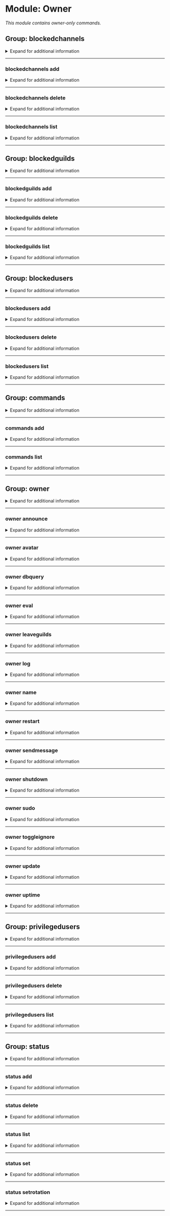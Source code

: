 # Module: Owner
*This module contains owner-only commands.*


## Group: blockedchannels
<details><summary markdown='span'>Expand for additional information</summary><p>

*Hidden.*

*Blocked channels control commands.*

**Privileged users only.**


**Aliases:**
`bc, blockedc, blockchannel, bchannels, bchannel, bchn`

**Overload 3:**

*No arguments.*

**Overload 2:**
- \[`channel...`\]: *Entities to block*

**Overload 1:**
- \[`string`\]: *Reason for the action*
- \[`channel...`\]: *Entities to block*

**Overload 0:**
- \[`channel`\]: *Entities to block*
- \[`string...`\]: *Reason for the action*

**Examples:**

```xml
!blockedchannels
!blockedchannels #my-text-channel
```
</p></details>

---

### blockedchannels add
<details><summary markdown='span'>Expand for additional information</summary><p>

*Blocks channels from interacting with the bot.*

**Privileged users only.**


**Aliases:**
`register, reg, a, +, +=, <<, <, <-, <=`

**Overload 2:**
- \[`channel...`\]: *Entities to block*

**Overload 1:**
- \[`string`\]: *Reason for the action*
- \[`channel...`\]: *Entities to block*

**Overload 0:**
- \[`channel`\]: *Entities to block*
- \[`string...`\]: *Reason for the action*

**Examples:**

```xml
!blockedchannels add #my-text-channel
!blockedchannels add #my-text-channel Because I can!
```
</p></details>

---

### blockedchannels delete
<details><summary markdown='span'>Expand for additional information</summary><p>

*Removes channels from bot block list.*

**Privileged users only.**


**Aliases:**
`unregister, remove, rm, del, d, -, -=, >, >>, ->, =>`

**Overload 0:**
- \[`channel...`\]: *Entities to unblock*

**Examples:**

```xml
!blockedchannels delete #my-text-channel
```
</p></details>

---

### blockedchannels list
<details><summary markdown='span'>Expand for additional information</summary><p>

*Lists all blocked channels.*

**Privileged users only.**


**Aliases:**
`print, show, view, ls, l, p`

**Overload 0:**

*No arguments.*

**Examples:**

```xml
!blockedchannels list
```
</p></details>

---

## Group: blockedguilds
<details><summary markdown='span'>Expand for additional information</summary><p>

*Hidden.*

*Blocked guilds control commands.*

**Privileged users only.**


**Aliases:**
`bg, blockedg, blockguild, bguilds, bguild, bgld`

**Overload 3:**

*No arguments.*

**Overload 2:**
- \[`guild...`\]: *Entities to block*

**Overload 1:**
- \[`string`\]: *Reason for the action*
- \[`guild...`\]: *Entities to block*

**Overload 0:**
- \[`guild`\]: *Entities to block*
- \[`string...`\]: *Reason for the action*

**Examples:**

```xml
!blockedguilds
!blockedguilds Some Guild
```
</p></details>

---

### blockedguilds add
<details><summary markdown='span'>Expand for additional information</summary><p>

*Blocks guilds from interacting with the bot.*

**Privileged users only.**


**Aliases:**
`register, reg, a, +, +=, <<, <, <-, <=`

**Overload 2:**
- \[`guild...`\]: *Entities to block*

**Overload 1:**
- \[`string`\]: *Reason for the action*
- \[`guild...`\]: *Entities to block*

**Overload 0:**
- \[`guild`\]: *Entities to block*
- \[`string...`\]: *Reason for the action*

**Examples:**

```xml
!blockedguilds add Some Guild
!blockedguilds add Some Guild Because I can!
```
</p></details>

---

### blockedguilds delete
<details><summary markdown='span'>Expand for additional information</summary><p>

*Removes guilds from bot block list.*

**Privileged users only.**


**Aliases:**
`unregister, remove, rm, del, d, -, -=, >, >>, ->, =>`

**Overload 0:**
- \[`guild...`\]: *Entities to unblock*

**Examples:**

```xml
!blockedguilds delete Some Guild
```
</p></details>

---

### blockedguilds list
<details><summary markdown='span'>Expand for additional information</summary><p>

*Lists all blocked guilds.*

**Privileged users only.**


**Aliases:**
`print, show, view, ls, l, p`

**Overload 0:**

*No arguments.*

**Examples:**

```xml
!blockedguilds list
```
</p></details>

---

## Group: blockedusers
<details><summary markdown='span'>Expand for additional information</summary><p>

*Hidden.*

*Blocked users control commands.*

**Privileged users only.**


**Aliases:**
`bu, blockedu, blockuser, busers, buser, busr`

**Overload 3:**

*No arguments.*

**Overload 2:**
- \[`user...`\]: *Entities to block*

**Overload 1:**
- \[`string`\]: *Reason for the action*
- \[`user...`\]: *Entities to block*

**Overload 0:**
- \[`user`\]: *Entities to block*
- \[`string...`\]: *Reason for the action*

**Examples:**

```xml
!blockedusers
!blockedusers @User
```
</p></details>

---

### blockedusers add
<details><summary markdown='span'>Expand for additional information</summary><p>

*Blocks users from interacting with the bot.*

**Privileged users only.**


**Aliases:**
`register, reg, a, +, +=, <<, <, <-, <=`

**Overload 2:**
- \[`user...`\]: *Entities to block*

**Overload 1:**
- \[`string`\]: *Reason for the action*
- \[`user...`\]: *Entities to block*

**Overload 0:**
- \[`user`\]: *Entities to block*
- \[`string...`\]: *Reason for the action*

**Examples:**

```xml
!blockedusers add @User
!blockedusers add @User Because I can!
```
</p></details>

---

### blockedusers delete
<details><summary markdown='span'>Expand for additional information</summary><p>

*Removes users from bot block list.*

**Privileged users only.**


**Aliases:**
`unregister, remove, rm, del, d, -, -=, >, >>, ->, =>`

**Overload 0:**
- \[`user...`\]: *Entities to unblock*

**Examples:**

```xml
!blockedusers delete @User
```
</p></details>

---

### blockedusers list
<details><summary markdown='span'>Expand for additional information</summary><p>

*Lists all blocked users.*

**Privileged users only.**


**Aliases:**
`print, show, view, ls, l, p`

**Overload 0:**

*No arguments.*

**Examples:**

```xml
!blockedusers list
```
</p></details>

---

## Group: commands
<details><summary markdown='span'>Expand for additional information</summary><p>

*Hidden.*

*Bot command manipulation during runtime.*

**Owner-only.**


**Aliases:**
`cmds, cmd`

**Overload 0:**

*No arguments.*

**Examples:**

```xml
!commands
```
</p></details>

---

### commands add
<details><summary markdown='span'>Expand for additional information</summary><p>

*Add a new bot command.*

**Owner-only.**


**Aliases:**
`register, reg, new, a, +, +=, <<, <, <-, <=`

**Overload 0:**
- \[`string...`\]: *C# code snippet in a markdown code block*

**Examples:**

```xml
!commands add ```cs
[Command("test")]
public Task Test(CommandContext ctx) => ctx.RespondAsync("Hello");
```
```
</p></details>

---

### commands delete
<details><summary markdown='span'>Expand for additional information</summary><p>

*Deletes existing bot command.*

**Owner-only.**


**Aliases:**
`unregister, remove, rm, del, d, -, -=, >, >>, ->, =>`

**Overload 0:**
- \[`string...`\]: *Command name*

**Examples:**

```xml
!commands delete sample command
```
</p></details>

---

### commands list
<details><summary markdown='span'>Expand for additional information</summary><p>

*Lists all bot commands.*

**Owner-only.**


**Aliases:**
`print, show, view, ls, l, p`

**Overload 0:**

*No arguments.*

**Examples:**

```xml
!commands list
```
</p></details>

---

## Group: owner
<details><summary markdown='span'>Expand for additional information</summary><p>

*Hidden.*

*Commands restricted to bot owner(s).*


**Aliases:**
`admin, o`

</p></details>

---

### owner announce
<details><summary markdown='span'>Expand for additional information</summary><p>

*Send a message to all guilds the bot is in.*

**Owner-only.**


**Aliases:**
`ann`

**Overload 0:**
- \[`string...`\]: *Announcement message*

**Examples:**

```xml
!owner announce Some important announcement!
```
</p></details>

---

### owner avatar
<details><summary markdown='span'>Expand for additional information</summary><p>

*Sets the bot avatar.*

**Owner-only.**


**Aliases:**
`setavatar, setbotavatar, profilepic, a`

**Overload 0:**
- \[`URL`\]: *Image URL*

**Examples:**

```xml
!owner avatar http://some-image-url.com/image.png
```
</p></details>

---

### owner dbquery
<details><summary markdown='span'>Expand for additional information</summary><p>

*Queries the bot database using given SQL query or uploaded SQL file.*

**Owner-only.**


**Aliases:**
`sql, dbq, q, query`

**Overload 1:**

*No arguments.*

**Overload 0:**
- \[`string...`\]: *SQL query*

**Examples:**

```xml
!owner dbquery SELECT * FROM gf.<DATABASE_NAME>
```
</p></details>

---

### owner eval
<details><summary markdown='span'>Expand for additional information</summary><p>

*Evaluates a snippet of C# code, in context.*

**Owner-only.**


**Aliases:**
`evaluate, compile, run, e, c, r, exec`

**Overload 0:**
- \[`string...`\]: *C# code snippet in a markdown code block*

**Examples:**

```xml
!owner eval ```cs
[Command("test")]
public Task Test(CommandContext ctx) => ctx.RespondAsync("Hello");
```
```
</p></details>

---

### owner generatecommandlist
<details><summary markdown='span'>Expand for additional information</summary><p>

*Generates bot documentation in markdown ready for GitHub.*

**Owner-only.**


**Aliases:**
`gendocs, generatecommandslist, docs, cmdlist, gencmdlist, gencmds, gencmdslist`

**Overload 0:**
- (optional) \[`string...`\]: *Output folder* (def: `None`)

**Examples:**

```xml
!owner generatecommandlist
```
</p></details>

---

### owner leaveguilds
<details><summary markdown='span'>Expand for additional information</summary><p>

*Generates bot documentation in markdown ready for GitHub.*

**Owner-only.**


**Aliases:**
`leave, gtfo`

**Overload 1:**
- \[`guild...`\]: *Guild names or IDs*

**Overload 0:**
- \[`unsigned long...`\]: *Guild names or IDs*

**Examples:**

```xml
!owner leaveguilds Some Guild
!owner leaveguilds 361119455792594954
```
</p></details>

---

### owner log
<details><summary markdown='span'>Expand for additional information</summary><p>

*Logs a given remark or uploads bot log file if remark is not given.*

**Owner-only.**


**Aliases:**
`getlog, remark, rem`

**Overload 1:**
- (optional) \[`boolean`\]: *Bypass current bot configuration?* (def: `False`)

**Overload 0:**
- \[`LogEventLevel`\]: *Log event level*
- \[`string...`\]: *Log message*

**Examples:**

```xml
!owner log
!owner log Information
!owner log Some string here
```
</p></details>

---

### owner name
<details><summary markdown='span'>Expand for additional information</summary><p>

*Sets the bot name.*

**Owner-only.**


**Aliases:**
`botname, setbotname, setname`

**Overload 0:**
- \[`string...`\]: *New name*

**Examples:**

```xml
!owner name SampleName
```
</p></details>

---

### owner restart
<details><summary markdown='span'>Expand for additional information</summary><p>

*Restarts the bot.*

**Privileged users only.**


**Aliases:**
`reboot`

**Overload 0:**

*No arguments.*

**Examples:**

```xml
!owner restart
```
</p></details>

---

### owner sendmessage
<details><summary markdown='span'>Expand for additional information</summary><p>

*Sends a message to user or channel.*

**Privileged users only.**


**Aliases:**
`send, s`

**Overload 0:**
- \[`string`\]: *`u` (User) or `c` (Channel)*
- \[`unsigned long`\]: *ID*
- \[`string...`\]: *Message to send*

**Examples:**

```xml
!owner sendmessage u
!owner sendmessage 361119455792594954
!owner sendmessage Sample message
```
</p></details>

---

### owner shutdown
<details><summary markdown='span'>Expand for additional information</summary><p>

*Powers off the bot.*

**Privileged users only.**


**Aliases:**
`disable, poweroff, exit, quit`

**Overload 1:**
- \[`time span`\]: *Time until shutdown*
- (optional) \[`int`\]: *Process exit code* (def: `0`)

**Overload 0:**
- (optional) \[`int`\]: *Process exit code* (def: `0`)

**Examples:**

```xml
!owner shutdown
!owner shutdown 10s 5
!owner shutdown 10s
```
</p></details>

---

### owner sudo
<details><summary markdown='span'>Expand for additional information</summary><p>

*Executes command as another user.*

**Guild only.**

**Privileged users only.**


**Aliases:**
`execas, as`

**Overload 0:**
- \[`member`\]: *Member*
- \[`string...`\]: *Full command call with arguments*

**Examples:**

```xml
!owner sudo Member
!owner sudo sample command
```
</p></details>

---

### owner toggleignore
<details><summary markdown='span'>Expand for additional information</summary><p>

*Toggle bot listening status.*

**Privileged users only.**


**Aliases:**
`ti`

**Overload 0:**

*No arguments.*

**Examples:**

```xml
!owner toggleignore
```
</p></details>

---

### owner update
<details><summary markdown='span'>Expand for additional information</summary><p>

*Restarts and updates the bot.*

**Owner-only.**


**Overload 0:**

*No arguments.*

**Examples:**

```xml
!owner update
```
</p></details>

---

### owner uptime
<details><summary markdown='span'>Expand for additional information</summary><p>

*Prints bot uptime information.*

**Privileged users only.**


**Overload 0:**

*No arguments.*

**Examples:**

```xml
!owner uptime
```
</p></details>

---

## Group: privilegedusers
<details><summary markdown='span'>Expand for additional information</summary><p>

*Hidden.*

*Commands to manage privileged users. Privileged users have permissions to execute some sensitive bot commands.*

**Owner-only.**


**Aliases:**
`pu, privu, privuser, pusers, puser, pusr`

**Overload 1:**

*No arguments.*

**Overload 0:**
- \[`user...`\]: *User(s)*

**Examples:**

```xml
!privilegedusers
```
</p></details>

---

### privilegedusers add
<details><summary markdown='span'>Expand for additional information</summary><p>

*Adds given user(s) to privileged users list.*

**Owner-only.**


**Aliases:**
`register, reg, new, a, +, +=, <<, <, <-, <=`

**Overload 0:**
- \[`user...`\]: *User(s)*

**Examples:**

```xml
!privilegedusers add @User
```
</p></details>

---

### privilegedusers delete
<details><summary markdown='span'>Expand for additional information</summary><p>

*Removes given user(s) from privileged users list.*

**Owner-only.**


**Aliases:**
`unregister, remove, rm, del, d, -, -=, >, >>, ->, =>`

**Overload 0:**
- \[`user...`\]: *User(s)*

**Examples:**

```xml
!privilegedusers delete @User
```
</p></details>

---

### privilegedusers list
<details><summary markdown='span'>Expand for additional information</summary><p>

*Lists all privileged users.*

**Owner-only.**


**Aliases:**
`print, show, view, ls, l, p`

**Overload 0:**

*No arguments.*

**Examples:**

```xml
!privilegedusers list
```
</p></details>

---

## Group: status
<details><summary markdown='span'>Expand for additional information</summary><p>

*Hidden.*

*Manipulates bot statuses. Group call either lists all statuses or adds a new status.*

**Owner-only.**


**Aliases:**
`statuses, botstatus, activity, activities`

**Overload 1:**

*No arguments.*

**Overload 0:**
- \[`ActivityType`\]: *Activity type (Playing/Watching/Streaming/ListeningTo)*
- \[`string...`\]: *Bot status*

**Examples:**

```xml
!status
!status Playing Some Game
```
</p></details>

---

### status add
<details><summary markdown='span'>Expand for additional information</summary><p>

*Adds a new status to the status list.*

**Owner-only.**


**Aliases:**
`register, reg, new, a, +, +=, <<, <, <-, <=`

**Overload 0:**
- \[`ActivityType`\]: *Activity type (Playing/Watching/Streaming/ListeningTo)*
- \[`string...`\]: *Bot status*

**Examples:**

```xml
!status add Playing Some Game
```
</p></details>

---

### status delete
<details><summary markdown='span'>Expand for additional information</summary><p>

*Removes a status from the status list.*

**Owner-only.**


**Aliases:**
`unregister, remove, rm, del, d, -, -=, >, >>, ->, =>`

**Overload 0:**
- \[`int...`\]: *Bot status ID*

**Examples:**

```xml
!status delete 5
```
</p></details>

---

### status list
<details><summary markdown='span'>Expand for additional information</summary><p>

*Lists all currently registered statuses.*

**Owner-only.**


**Aliases:**
`print, show, view, ls, l, p`

**Overload 0:**

*No arguments.*

**Examples:**

```xml
!status list
```
</p></details>

---

### status set
<details><summary markdown='span'>Expand for additional information</summary><p>

*Disables automatic rotation of bot statuses and sets the currents status by ID or explicit string until status rotation is enabled again.*

**Owner-only.**


**Aliases:**
`s`

**Overload 1:**
- \[`ActivityType`\]: *Activity type (Playing/Watching/Streaming/ListeningTo)*
- \[`string...`\]: *Bot status*

**Overload 0:**
- \[`int`\]: *Bot status ID*

**Examples:**

```xml
!status set 5
!status set Playing Some Game
```
</p></details>

---

### status setrotation
<details><summary markdown='span'>Expand for additional information</summary><p>

*Enables or disables automatic rotation of bot statuses.*

**Owner-only.**


**Aliases:**
`sr, setr, rotate`

**Overload 0:**
- (optional) \[`boolean`\]: *Enable?* (def: `True`)

**Examples:**

```xml
!status setrotation Yes/No
```
</p></details>

---

